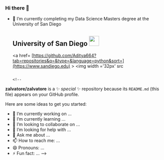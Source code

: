 ### Hi there 👋


- 🔭 I’m currently completing my Data Science Masters degree at the University of San Diego <h2> University of San Diego  <img src = "https://www.sandiego.edu/assets/global/images/logos/logo-usd.png" width = 32px> </h2>
<a href= [https://github.com/Aditya664?tab=repositories&q=&type=&language=python&sort=](https://www.sandiego.edu) > <img width ='32px' src 

                                                                                                                         <!--
**zalvatore/zalvatore** is a ✨ _special_ ✨ repository because its `README.md` (this file) appears on your GitHub profile.

Here are some ideas to get you started:

- 🔭 I’m currently working on ...
- 🌱 I’m currently learning ...
- 👯 I’m looking to collaborate on ...
- 🤔 I’m looking for help with ...
- 💬 Ask me about ...
- 📫 How to reach me: ...
- 😄 Pronouns: ...
- ⚡ Fun fact: ...
-->
